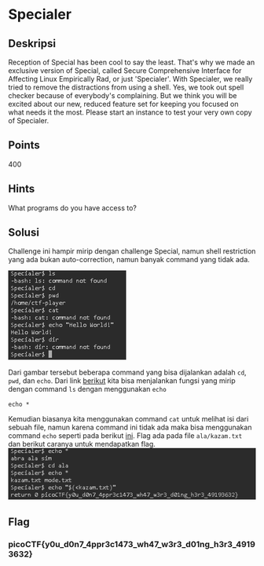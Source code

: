 # Specialer

## Deskripsi
Reception of Special has been cool to say the least. 
That's why we made an exclusive version of Special, called Secure Comprehensive Interface for Affecting Linux Empirically Rad, or just 'Specialer'.
With Specialer, we really tried to remove the distractions from using a shell.
Yes, we took out spell checker because of everybody's complaining.
But we think you will be excited about our new, reduced feature set for keeping you focused on what needs it the most.
Please start an instance to test your very own copy of Specialer.

## Points
400

## Hints
What programs do you have access to?

## Solusi
Challenge ini hampir mirip dengan challenge Special, namun shell restriction yang ada bukan auto-correction, namun banyak command yang tidak ada.

![Some available commands on the restricted shell](./1-Specialer.png)

Dari gambar tersebut beberapa command yang bisa dijalankan adalah `cd`, `pwd`, dan `echo`.
Dari link [berikut](https://ubunlog.com/en/alternativas-al-comando-ls/#Utilizar_el_comando_echo) kita bisa menjalankan fungsi yang mirip dengan command `ls` dengan menggunakan `echo`
```
echo *
```

Kemudian biasanya kita menggunakan command `cat` untuk melihat isi dari sebuah file, namun karena command ini tidak ada maka bisa menggunakan command `echo` seperti pada berikut [ini](https://jarv.org/posts/cat-without-cat/).
Flag ada pada file `ala/kazam.txt` dan berikut caranya untuk mendapatkan flag.
![Read flag](./2-Specialer.png)

## Flag
### picoCTF{y0u_d0n7_4ppr3c1473_wh47_w3r3_d01ng_h3r3_49193632}
